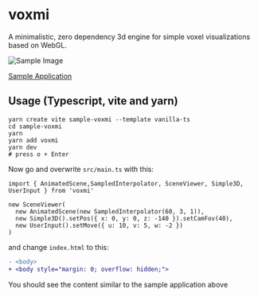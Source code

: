 # voxmi

A minimalistic, zero dependency 3d engine for simple voxel visualizations based on WebGL.

![Sample Image](https://oyo.github.io/voxmi/sample.png)

[Sample Application](https://oyo.github.io/voxmi/)

## Usage (Typescript, vite and yarn)

    yarn create vite sample-voxmi --template vanilla-ts
    cd sample-voxmi
    yarn
    yarn add voxmi
    yarn dev
    # press o + Enter

Now go and overwrite `src/main.ts` with this:

    import { AnimatedScene,SampledInterpolator, SceneViewer, Simple3D, UserInput } from 'voxmi'

    new SceneViewer(
      new AnimatedScene(new SampledInterpolator(60, 3, 1)),
      new Simple3D().setPos({ x: 0, y: 0, z: -140 }).setCamFov(40),
      new UserInput().setMove({ u: 10, v: 5, w: -2 })
    )

and change `index.html` to this:

```diff
- <body>
+ <body style="margin: 0; overflow: hidden;">
```

You should see the content similar to the sample application above
